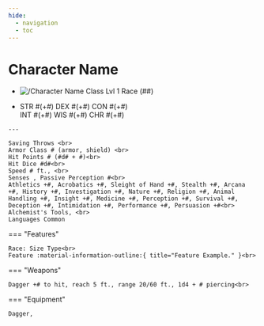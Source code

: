 ```yaml
---
hide:
  - navigation
  - toc
---
```


# Character Name

<div class="grid cards" markdown>
  
-   
    <img src="https://half-guinea-press.github.io/Nocturnal_Campaign/images/Character Name.jpg" alt="/Character Name">
    Class Lvl 1 Race (##)

-    STR #(+#) DEX #(+#) CON #(+#)<br>INT #(+#) WIS #(+#) CHR #(+#)

    ---
    
    Saving Throws <br>
    Armor Class # (armor, shield) <br>
    Hit Points # (#d# + #)<br>
    Hit Dice #d#<br>
    Speed # ft., <br>
    Senses , Passive Perception #<br>
    Athletics +#, Acrobatics +#, Sleight of Hand +#, Stealth +#, Arcana +#, History +#, Investigation +#, Nature +#, Religion +#, Animal Handling +#, Insight +#, Medicine +#, Perception +#, Survival +#, Deception +#, Intimidation +#, Performance +#, Persuasion +#<br>
    Alchemist's Tools, <br>
    Languages Common

=== "Features"

    Race: Size Type<br>
    Feature :material-information-outline:{ title="Feature Example." }<br>



=== "Weapons"   
  

    Dagger +# to hit, reach 5 ft., range 20/60 ft., 1d4 + # piercing<br>

=== "Equipment"

    Dagger, 

</div>
